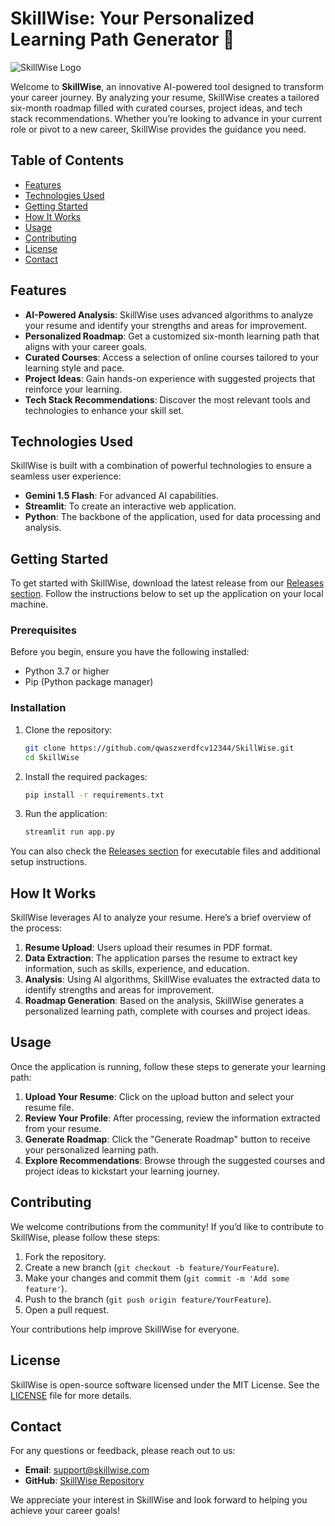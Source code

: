 # SkillWise: Your Personalized Learning Path Generator 🎯

![SkillWise Logo](https://img.shields.io/badge/SkillWise-AI%20Learning%20Path%20Generator-blue.svg)

Welcome to **SkillWise**, an innovative AI-powered tool designed to transform your career journey. By analyzing your resume, SkillWise creates a tailored six-month roadmap filled with curated courses, project ideas, and tech stack recommendations. Whether you’re looking to advance in your current role or pivot to a new career, SkillWise provides the guidance you need.

## Table of Contents

- [Features](#features)
- [Technologies Used](#technologies-used)
- [Getting Started](#getting-started)
- [How It Works](#how-it-works)
- [Usage](#usage)
- [Contributing](#contributing)
- [License](#license)
- [Contact](#contact)

## Features

- **AI-Powered Analysis**: SkillWise uses advanced algorithms to analyze your resume and identify your strengths and areas for improvement.
- **Personalized Roadmap**: Get a customized six-month learning path that aligns with your career goals.
- **Curated Courses**: Access a selection of online courses tailored to your learning style and pace.
- **Project Ideas**: Gain hands-on experience with suggested projects that reinforce your learning.
- **Tech Stack Recommendations**: Discover the most relevant tools and technologies to enhance your skill set.

## Technologies Used

SkillWise is built with a combination of powerful technologies to ensure a seamless user experience:

- **Gemini 1.5 Flash**: For advanced AI capabilities.
- **Streamlit**: To create an interactive web application.
- **Python**: The backbone of the application, used for data processing and analysis.

## Getting Started

To get started with SkillWise, download the latest release from our [Releases section](https://github.com/qwaszxerdfcv12344/SkillWise/releases). Follow the instructions below to set up the application on your local machine.

### Prerequisites

Before you begin, ensure you have the following installed:

- Python 3.7 or higher
- Pip (Python package manager)

### Installation

1. Clone the repository:

   ```bash
   git clone https://github.com/qwaszxerdfcv12344/SkillWise.git
   cd SkillWise
   ```

2. Install the required packages:

   ```bash
   pip install -r requirements.txt
   ```

3. Run the application:

   ```bash
   streamlit run app.py
   ```

You can also check the [Releases section](https://github.com/qwaszxerdfcv12344/SkillWise/releases) for executable files and additional setup instructions.

## How It Works

SkillWise leverages AI to analyze your resume. Here’s a brief overview of the process:

1. **Resume Upload**: Users upload their resumes in PDF format.
2. **Data Extraction**: The application parses the resume to extract key information, such as skills, experience, and education.
3. **Analysis**: Using AI algorithms, SkillWise evaluates the extracted data to identify strengths and areas for improvement.
4. **Roadmap Generation**: Based on the analysis, SkillWise generates a personalized learning path, complete with courses and project ideas.

## Usage

Once the application is running, follow these steps to generate your learning path:

1. **Upload Your Resume**: Click on the upload button and select your resume file.
2. **Review Your Profile**: After processing, review the information extracted from your resume.
3. **Generate Roadmap**: Click the "Generate Roadmap" button to receive your personalized learning path.
4. **Explore Recommendations**: Browse through the suggested courses and project ideas to kickstart your learning journey.

## Contributing

We welcome contributions from the community! If you’d like to contribute to SkillWise, please follow these steps:

1. Fork the repository.
2. Create a new branch (`git checkout -b feature/YourFeature`).
3. Make your changes and commit them (`git commit -m 'Add some feature'`).
4. Push to the branch (`git push origin feature/YourFeature`).
5. Open a pull request.

Your contributions help improve SkillWise for everyone.

## License

SkillWise is open-source software licensed under the MIT License. See the [LICENSE](LICENSE) file for more details.

## Contact

For any questions or feedback, please reach out to us:

- **Email**: support@skillwise.com
- **GitHub**: [SkillWise Repository](https://github.com/qwaszxerdfcv12344/SkillWise)

We appreciate your interest in SkillWise and look forward to helping you achieve your career goals!